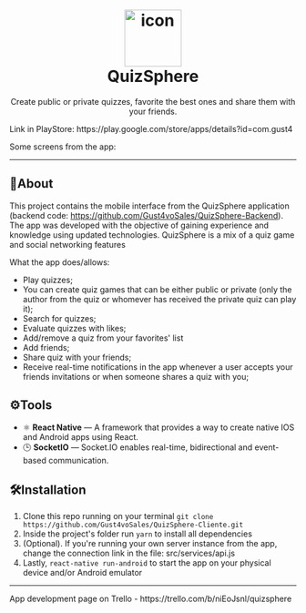 <h1 align="center">
<img src="https://i.imgur.com/HMr0tyZ.png" alt="icon" height="100">
<br>
QuizSphere
</h1>

<p align="center">Create public or private quizzes, favorite the best ones and share them with your friends.</p>
<p>Link in PlayStore: https://play.google.com/store/apps/details?id=com.gust4</p>

Some screens from the app:
<div>

</div>

<hr />

## 📜About
This project contains the mobile interface from the QuizSphere application (backend code: https://github.com/Gust4voSales/QuizSphere-Backend).
The app was developed with the objective of gaining experience and knowledge using updated technologies. QuizSphere is a mix of a quiz game and social networking features

What the app does/allows:
 - Play quizzes;
 - You can create quiz games that can be either public or private (only the author from the quiz or whomever
has received the private quiz can play it);
 - Search for quizzes;
 - Evaluate quizzes with likes;
 - Add/remove a quiz from your favorites' list
 - Add friends;
 - Share quiz with your friends;
 - Receive real-time notifications in the app whenever a user accepts your friends invitations or when someone shares a quiz with you; 


## ⚙Tools
[//]: # (Add the features of your project here:)
- ⚛️ **React Native** — A framework that provides a way to create native IOS and Android apps using React.
- 🕒 **SocketIO** — Socket.IO enables real-time, bidirectional and event-based communication.

## 🛠Installation
1. Clone this repo running on your terminal ````git clone https://github.com/Gust4voSales/QuizSphere-Cliente.git ```` 
2. Inside the project's folder run ```yarn``` to install all dependencies
3. (Optional). If you're running your own server instance from the app, change the connection link in the file: src/services/api.js 
4. Lastly, ```react-native run-android``` to start the app on your physical device and/or Android emulator

<hr />
App development page on Trello - https://trello.com/b/niEoJsnl/quizsphere

